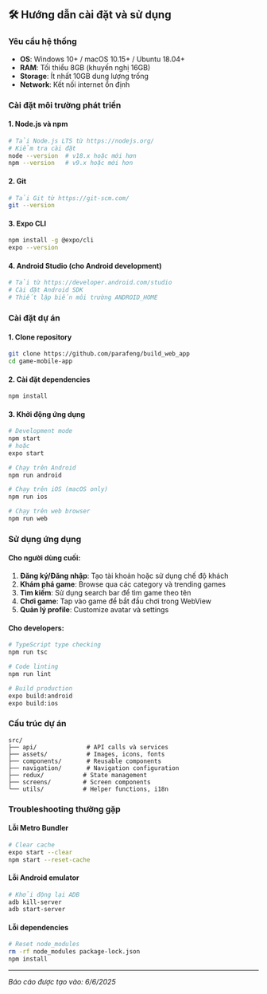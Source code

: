 ## 🛠 Hướng dẫn cài đặt và sử dụng

### **Yêu cầu hệ thống**
- **OS**: Windows 10+ / macOS 10.15+ / Ubuntu 18.04+
- **RAM**: Tối thiểu 8GB (khuyến nghị 16GB)
- **Storage**: Ít nhất 10GB dung lượng trống
- **Network**: Kết nối internet ổn định

### **Cài đặt môi trường phát triển**

#### 1. **Node.js và npm**
```bash
# Tải Node.js LTS từ https://nodejs.org/
# Kiểm tra cài đặt
node --version  # v18.x hoặc mới hơn
npm --version   # v9.x hoặc mới hơn
```

#### 2. **Git**
```bash
# Tải Git từ https://git-scm.com/
git --version
```

#### 3. **Expo CLI**
```bash
npm install -g @expo/cli
expo --version
```

#### 4. **Android Studio (cho Android development)**
```bash
# Tải từ https://developer.android.com/studio
# Cài đặt Android SDK
# Thiết lập biến môi trường ANDROID_HOME
```

### **Cài đặt dự án**

#### 1. **Clone repository**
```bash
git clone https://github.com/parafeng/build_web_app
cd game-mobile-app
```

#### 2. **Cài đặt dependencies**
```bash
npm install
```

#### 3. **Khởi động ứng dụng**
```bash
# Development mode
npm start
# hoặc
expo start

# Chạy trên Android
npm run android

# Chạy trên iOS (macOS only)
npm run ios

# Chạy trên web browser
npm run web
```

### **Sử dụng ứng dụng**

#### **Cho người dùng cuối:**
1. **Đăng ký/Đăng nhập**: Tạo tài khoản hoặc sử dụng chế độ khách
2. **Khám phá game**: Browse qua các category và trending games
3. **Tìm kiếm**: Sử dụng search bar để tìm game theo tên
4. **Chơi game**: Tap vào game để bắt đầu chơi trong WebView
5. **Quản lý profile**: Customize avatar và settings

#### **Cho developers:**
```bash
# TypeScript type checking
npm run tsc

# Code linting
npm run lint

# Build production
expo build:android
expo build:ios
```

### **Cấu trúc dự án**
```
src/
├── api/              # API calls và services
├── assets/           # Images, icons, fonts
├── components/       # Reusable components
├── navigation/       # Navigation configuration
├── redux/           # State management
├── screens/         # Screen components
└── utils/           # Helper functions, i18n
```

### **Troubleshooting thường gặp**

#### **Lỗi Metro Bundler**
```bash
# Clear cache
expo start --clear
npm start --reset-cache
```

#### **Lỗi Android emulator**
```bash
# Khởi động lại ADB
adb kill-server
adb start-server
```

#### **Lỗi dependencies**
```bash
# Reset node_modules
rm -rf node_modules package-lock.json
npm install
```

---


*Báo cáo được tạo vào: 6/6/2025*

